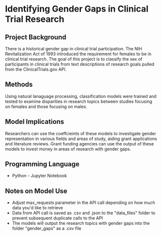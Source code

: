 # Identifying Gender Gaps in Clinical Trial Research

## Project Background
There is a historical gender gap in clinical trial participation. The NIH Revitalization Act of 1993 introduced the requirement for females to be in clinical trial research.
The goal of this project is to classify the sex of participants in clinical trials from text descriptions of research goals pulled from the ClinicalTrials.gov API. 

## Methods
Using natural lanaguage processing, classification models were trained and tested to examine disparities in research topics between studies focusing on females and those focusing on males. 

## Model Implications
Researchers can use the coeffcieints of these models to investigate gender representation in various fields and areas of study, aiding grant applications and literature reviews. Grant funding agencies can use the output of these models to invest money in areas of research with gender gaps.

## Programming Language
* Python - Jupyter Notebook

## Notes on Model Use
* Adjust max_requests parameter in the API call depending on how much data you'd like to retrieve
* Data from API call is saved as .csv and .json to the "data_files" folder to prevent subsequent duplicate calls to the API
* The models will output the research topics with gender gaps into the folder "gender_gaps" as a .csv file 
  
